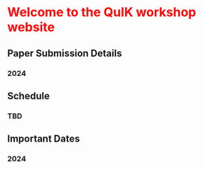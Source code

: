 # <font color="red">Welcome to the QuIK workshop website</font>
## Paper Submission Details
### 2024
## Schedule
### TBD
## Important Dates
### 2024



